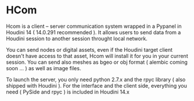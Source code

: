 # HCom
Hcom is a client – server communication system wrapped in a Pypanel in Houdini 14 ( 14.0.291 recommended ).
It allows users to send data from a Houdini session to another session throught local network.

You can send nodes or digital assets, even if the Houdini target client doesn't have access to that asset, Hcom will install it for you in your current session.
You can send also meshes as bgeo or obj format ( alembic coming soon … ) as well as image files.

To launch the server, you only need python 2.7.x and the rpyc library ( also shipped with Houdini ).
For the interface and the client side, everything you need ( PySide and rpyc ) is included in Houdini 14.x
